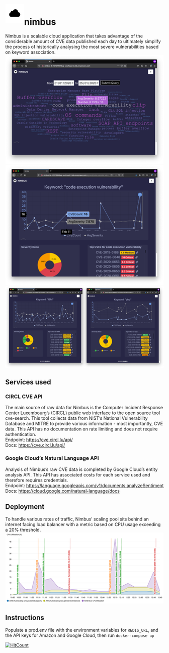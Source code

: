 <img align="left" width="60" height="60" src="frontend/public/nimbus-logo.png" alt="Nimbus logo">

# nimbus
Nimbus is a scalable cloud application that takes advantage of the considerable amount of CVE data published each day to ultimately simplify the process of historically analysing the most severe vulnerabilities based on keyword association.
![Home page sample](samples/home.png)
![Individual page sample](samples/cev.png)
![Other samples](samples/samples.png)

## Services used
### CIRCL CVE API
The main source of raw data for Nimbus is the Computer Incident Response Center Luxembourg’s (CIRCL) public web interface to the open source tool cve-search. This tool collects data from NIST’s National Vulnerability Database and MITRE to provide various information - most importantly, CVE data. This API has no documentation on rate limiting and does not require authentication.<br>
Endpoint: https://cve.circl.lu/api/ <br> 
Docs: https://cve.circl.lu/api/

### Google Cloud’s Natural Language API
Analysis of Nimbus’s raw CVE data is completed by Google Cloud’s entity analysis API. This API has associated costs for each service used and therefore requires credentials. <br>
Endpoint: https://language.googleapis.com/v1/documents:analyzeSentiment <br>
Docs: https://cloud.google.com/natural-language/docs

## Deployment
To handle various rates of traffic, Nimbus’ scaling pool sits behind an internet facing load balancer with a metric based on CPU usage exceeding a 20% threshold.
![Cloudwatch sample](samples/cloudwatch-metrics.png)

## Instructions
Populate a prod.env file with the environment variables for `REDIS_URL`, and the API keys for Amazon and Google Cloud, then run `docker-compose up`

[![HitCount](http://hits.dwyl.io/lirannl/nimbus.svg)](http://hits.dwyl.io/lirannl/nimbus)
